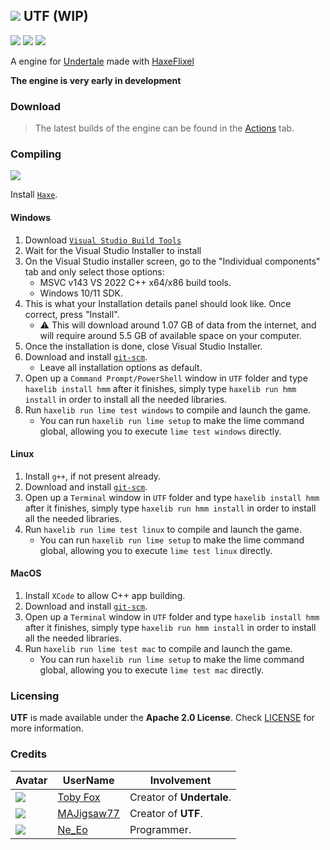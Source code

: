 ## ![](https://raw.githubusercontent.com/MAJigsaw77/UTF/main/icon.svg?s=128) UTF (WIP)

![](https://img.shields.io/github/repo-size/MAJigsaw77/UTF) ![](https://badgen.net/github/open-issues/MAJigsaw77/UTF) ![](https://badgen.net/badge/license/Apache-2.0/green)

A engine for [Undertale](https://undertale.com) made with [HaxeFlixel](https://haxeflixel.com)

**The engine is very early in development**

### Download

> The latest builds of the engine can be found in the [Actions](https://github.com/MAJigsaw77/UTF/actions) tab.

### Compiling

![](https://haxe.org/img/haxe-logo.svg)

Install [`Haxe`](https://haxe.org/download).

#### Windows

1. Download [`Visual Studio Build Tools`](https://aka.ms/vs/17/release/vs_BuildTools.exe)
2. Wait for the Visual Studio Installer to install
3. On the Visual Studio installer screen, go to the "Individual components" tab and only select those options:
    - MSVC v143 VS 2022 C++ x64/x86 build tools.
    - Windows 10/11 SDK.
4. This is what your Installation details panel should look like. Once correct, press "Install".
    - ⚠ This will download around 1.07 GB of data from the internet, and will require around 5.5 GB of available space on your computer.
5. Once the installation is done, close Visual Studio Installer.
6. Download and install [`git-scm`](https://git-scm.com/download/win).
    - Leave all installation options as default.
7. Open up a `Command Prompt/PowerShell` window in `UTF` folder and type `haxelib install hmm` after it finishes, simply type `haxelib run hmm install` in order to install all the needed libraries.
8. Run `haxelib run lime test windows` to compile and launch the game.
    - You can run `haxelib run lime setup` to make the lime command global, allowing you to execute `lime test windows` directly.

#### Linux

1. Install `g++`, if not present already.
2. Download and install [`git-scm`](https://git-scm.com/download/linux).
3. Open up a `Terminal` window in `UTF` folder and type `haxelib install hmm` after it finishes, simply type `haxelib run hmm install` in order to install all the needed libraries.
4. Run `haxelib run lime test linux` to compile and launch the game.
    - You can run `haxelib run lime setup` to make the lime command global, allowing you to execute `lime test linux` directly.

#### MacOS

1. Install `XCode` to allow C++ app building.
2. Download and install [`git-scm`](https://git-scm.com/download/mac).
3. Open up a `Terminal` window in `UTF` folder and type `haxelib install hmm` after it finishes, simply type `haxelib run hmm install` in order to install all the needed libraries.
4. Run `haxelib run lime test mac` to compile and launch the game.
   - You can run `haxelib run lime setup` to make the lime command global, allowing you to execute `lime test mac` directly.
 
### Licensing

**UTF** is made available under the **Apache 2.0 License**. Check [LICENSE](./LICENSE) for more information.

### Credits

| Avatar | UserName | Involvement |
| ------ | -------- | ----------- |
| ![](https://upload.wikimedia.org/wikipedia/en/a/af/Toby_Fox_dog.jpg) | [Toby Fox](https://twitter.com/tobyfox) | Creator of **Undertale**.
| ![](https://avatars.githubusercontent.com/u/77043862?s=64) | [MAJigsaw77](https://github.com/MAJigsaw77) | Creator of **UTF**.
| ![](https://avatars.githubusercontent.com/u/23155359?s=64) | [Ne_Eo](https://github.com/NeeEoo) | Programmer.
